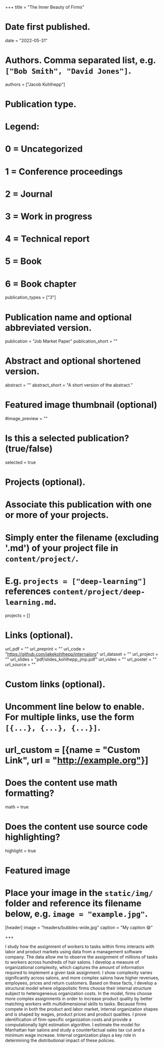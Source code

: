 +++
title = "The Inner Beauty of Firms"

# Date first published.
date = "2022-05-31"

# Authors. Comma separated list, e.g. `["Bob Smith", "David Jones"]`.
authors = ["Jacob Kohlhepp"]

# Publication type.
# Legend:
# 0 = Uncategorized
# 1 = Conference proceedings
# 2 = Journal
# 3 = Work in progress
# 4 = Technical report
# 5 = Book
# 6 = Book chapter
publication_types = ["3"]

# Publication name and optional abbreviated version.
publication = "Job Market Paper"
publication_short = ""

# Abstract and optional shortened version.
abstract = ""
abstract_short = "A short version of the abstract."

# Featured image thumbnail (optional)
#image_preview = ""

# Is this a selected publication? (true/false)
selected = true

# Projects (optional).
#   Associate this publication with one or more of your projects.
#   Simply enter the filename (excluding '.md') of your project file in `content/project/`.
#   E.g. `projects = ["deep-learning"]` references `content/project/deep-learning.md`.
projects = []

# Links (optional).

url_pdf = ""
url_preprint = ""
url_code = "https://github.com/jakekohlhepp/internalorg"
url_dataset = ""
url_project = ""
url_slides = "pdf/slides_kohlhepp_jmp.pdf"
url_video = ""
url_poster = ""
url_source = ""

# Custom links (optional).
#   Uncomment line below to enable. For multiple links, use the form `[{...}, {...}, {...}]`.
# url_custom = [{name = "Custom Link", url = "http://example.org"}]

# Does the content use math formatting?
math = true

# Does the content use source code highlighting?
highlight = true

# Featured image
# Place your image in the `static/img/` folder and reference its filename below, e.g. `image = "example.jpg"`.
[header]
image = "headers/bubbles-wide.jpg"
caption = "My caption 😄"

+++

I study how the assignment of workers to tasks within firms interacts with labor and product markets using data from a management software company. The data allow me to observe the assignment of millions of tasks to workers across hundreds of hair salons. I develop a measure of organizational complexity, which captures the amount of information required to implement a given task assignment. I show complexity varies significantly across salons, and more complex salons have higher revenues, employees, prices and return customers. Based on these facts, I develop a structural model where oligopolistic firms choose their internal structure subject to heterogeneous organization costs. In the model, firms choose more complex assignments in order to increase product quality by better matching workers with multidimensional skills to tasks. Because firms compete in both the product and labor market, internal organization shapes and is shaped by wages, product prices and product qualities. I prove identification of firm-specific organization costs and provide a computationally light estimation algorithm. I estimate the model for Manhattan hair salons and study a counterfactual sales tax cut and a minimum wage increase. Internal organization plays a key role in determining the distributional impact of these policies.